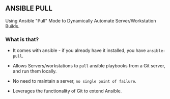 ## ANSIBLE PULL
Using Ansible "Pull" Mode to Dynamically Automate Server/Workstation Builds.
### What is that?

- It comes with ansible - if you already have it installed, you have `ansible-pull`.
- Allows Servers/workstations to `pull` ansible playbooks from a Git server, and run them locally.

- No need to maintain a server, `no single point of failure`.
- Leverages the functionality of Git to extend Ansible.